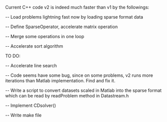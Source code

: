Current C++ code v2 is indeed much faster than v1 by the followings:

-- Load problems lightning fast now by loading sparse format data

-- Define SparseOperator, accelerate matrix operation  

-- Merge some operations in one loop

-- Accelerate sort algorithm


TO DO:

-- Accelerate line search

-- Code seems have some bug, since on some problems, v2 runs more iterations than Matlab implementation. Find and fix it.

-- Write a script to convert datasets scaled in Matlab into the sparse format which can be read by readProblem method in Datastream.h

-- Implement CDsolver()

-- Write make file




